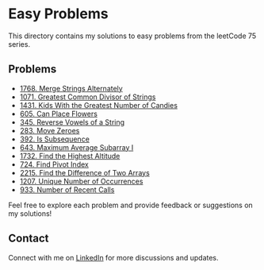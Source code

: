 # Easy Problems

This directory contains my solutions to easy problems from the leetCode 75 series.

## Problems

- [1768. Merge Strings Alternately](../../java-solutions/easy/merge_strings_alternately.java) 
- [1071. Greatest Common Divisor of Strings](../../java-solutions/easy/greatest_common_divisor_of_strings.java) 
- [1431. Kids With the Greatest Number of Candies](../../java-solutions/easy/kids_with_greatest_number_of_candies.java) 
- [605. Can Place Flowers](../../java-solutions/easy/can_place_flowers.java)
- [345. Reverse Vowels of a String](../../java-solutions/easy/reverse_vowels_string.java)
- [283. Move Zeroes](../../java-solutions/easy/move_zeroes.java)
- [392. Is Subsequence](../../java-solutions/easy/is_subsequence.java)
- [643. Maximum Average Subarray I](../../java-solutions/easy/max_avg_subarray.java)
- [1732. Find the Highest Altitude](../../java-solutions/easy/find_highest_altitude.java)
- [724. Find Pivot Index](../../java-solutions/easy/find_pivot_index.java)
- [2215. Find the Difference of Two Arrays](../../java-solutions/easy/find_the_diff_bw_two_arrays.java)
- [1207. Unique Number of Occurrences](../../java-solutions/easy/unique_no_of_occurrences.java)
- [933. Number of Recent Calls](../../java-solutions/easy/no_of_recent_calls.java)


Feel free to explore each problem and provide feedback or suggestions on my solutions!

## Contact

Connect with me on [LinkedIn](https://www.linkedin.com/in/roshan99/) for more discussions and updates.
